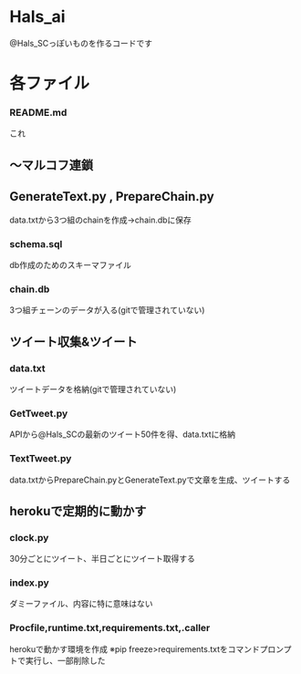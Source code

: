 # Hals_ai
@Hals_SCっぽいものを作るコードです

# 各ファイル
### README.md
これ

## ～マルコフ連鎖
## GenerateText.py , PrepareChain.py
data.txtから3つ組のchainを作成→chain.dbに保存

### schema.sql
db作成のためのスキーマファイル

### chain.db
3つ組チェーンのデータが入る(gitで管理されていない)

## ツイート収集&ツイート
### data.txt
ツイートデータを格納(gitで管理されていない)

### GetTweet.py
APIから@Hals_SCの最新のツイート50件を得、data.txtに格納

### TextTweet.py
data.txtからPrepareChain.pyとGenerateText.pyで文章を生成、ツイートする

## herokuで定期的に動かす
### clock.py
30分ごとにツイート、半日ごとにツイート取得する

### index.py
ダミーファイル、内容に特に意味はない

### Procfile,runtime.txt,requirements.txt,.caller
herokuで動かす環境を作成
※pip freeze>requirements.txtをコマンドプロンプトで実行し、一部削除した
